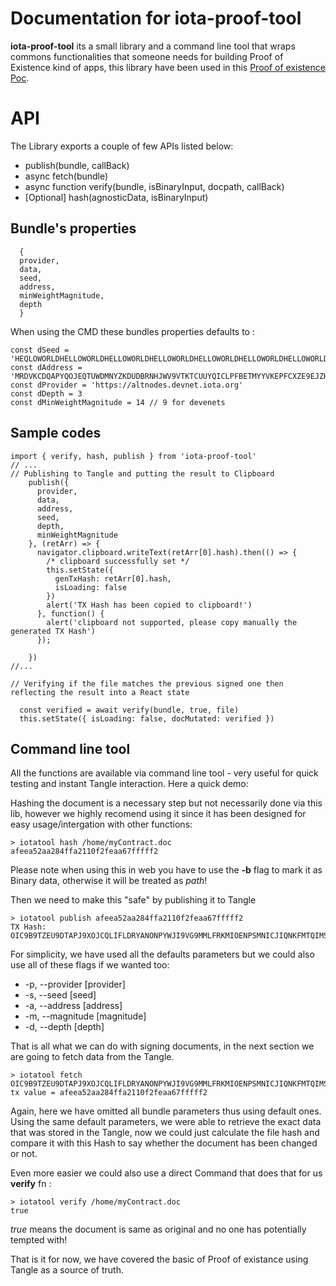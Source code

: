# Documentation for iota-proof-tool
**iota-proof-tool** its a small library and a command line tool that wraps commons functionalities that someone needs for building Proof of Existence kind of apps, this library have been used in this [Proof of existence Poc](https://build-cgshokyycb.now.sh/).

# API

The Library exports a couple of few APIs listed below:


* publish(bundle, callBack)
* async fetch(bundle)
* async function verify(bundle, isBinaryInput, docpath, callBack)
* [Optional] hash(agnosticData, isBinaryInput)

## Bundle's properties

```
  {
  provider,
  data,
  seed,
  address,
  minWeightMagnitude,
  depth
  }
```

When using the CMD these bundles properties defaults to :

```
const dSeed = 'HEQLOWORLDHELLOWORLDHELLOWORLDHELLOWORLDHELLOWORLDHELLOWORLDHELLOWORLDHELLOWORL9D'
const dAddress = 'MRDVKCDQAPYQOJEQTUWDMNYZKDUDBRNHJWV9VTKTCUUYQICLPFBETMYYVKEPFCXZE9EJZHFUWJZVEWUCWSGDUVMOYD'
const dProvider = 'https://altnodes.devnet.iota.org'
const dDepth = 3
const dMinWeightMagnitude = 14 // 9 for devenets
```

## Sample codes

```
import { verify, hash, publish } from 'iota-proof-tool'
// ...
// Publishing to Tangle and putting the result to Clipboard
    publish({
      provider,
      data,
      address,
      seed,
      depth,
      minWeightMagnitude
    }, (retArr) => {
      navigator.clipboard.writeText(retArr[0].hash).then(() => {
        /* clipboard successfully set */
        this.setState({
          genTxHash: retArr[0].hash,
          isLoading: false
        })
        alert('TX Hash has been copied to clipboard!')
      }, function() {
        alert('clipboard not supported, please copy manually the generated TX Hash')
      });

    })
//...

// Verifying if the file matches the previous signed one then reflecting the result into a React state

  const verified = await verify(bundle, true, file)
  this.setState({ isLoading: false, docMutated: verified })

```

## Command line tool

All the functions are available via command line tool - very useful for quick testing and instant Tangle interaction.
Here a quick demo:

Hashing the document is a necessary step but not necessarily done via this lib, however we highly recomend using it since it has been designed for easy usage/intergation with other functions:

```
> iotatool hash /home/myContract.doc
afeea52aa284ffa2110f2feaa67fffff2
```
Please note when using this in web you have to use the **-b** flag to mark it as Binary data, otherwise it will be treated as *path*!

Then we need to make this "safe" by publishing it to Tangle

```
> iotatool publish afeea52aa284ffa2110f2feaa67fffff2
TX Hash: OIC9B9TZEU9DTAPJ9XOJCQLIFLDRYANONPYWJI9VG9MMLFRKMIOENPSMNICJIQNKFMTQIMSSGOOJIH999
```
For simplicity, we have used all the defaults parameters but we could also use all of these flags if we wanted too:

* -p, --provider [provider]
* -s, --seed [seed]
* -a, --address [address]
* -m, --magnitude [magnitude]
* -d, --depth [depth]

That is all what we can do with signing documents, in the next section we are going to fetch data from the Tangle.


```
> iotatool fetch OIC9B9TZEU9DTAPJ9XOJCQLIFLDRYANONPYWJI9VG9MMLFRKMIOENPSMNICJIQNKFMTQIMSSGOOJIH999
tx value = afeea52aa284ffa2110f2feaa67fffff2
```
Again, here we have omitted all bundle parameters thus using default ones.
Using the same default parameters, we were able to retrieve the exact data that was stored in the Tangle, now we could just calculate the file hash and compare it with this Hash to say whether the document has been changed or not.

Even more easier we could also use a direct Command that does that for us **verify** fn :


```
> iotatool verify /home/myContract.doc
true
```

*true* means the document is same as original and no one has potentially tempted with!


That is it for now, we have covered the basic of Proof of existance using Tangle as a source of truth.
